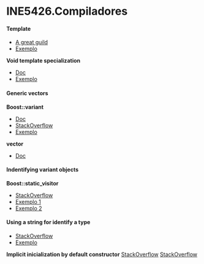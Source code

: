 # INE5426.Compiladores

#### Template <typename T>
* [A great guild](http://www.codeproject.com/Articles/257589/An-Idiots-Guide-to-Cplusplus-Templates-Part)
* [Exemplo](cpp.sh/9tca4)

**Void template specialization**
* [Doc](http://www.cplusplus.com/doc/tutorial/templates/)
* [Exemplo](cpp.sh/7e4k)

#### Generic vectors
**Boost::variant**
* [Doc](http://theboostcpplibraries.com/boost.variant)
* [StackOverflow](http://stackoverflow.com/questions/696399/how-to-put-different-template-types-into-one-vector)
* [Exemplo](cpp.sh/6x2v)

**vector<T>**
* [Doc](http://www.cplusplus.com/reference/vector/vector/vector/)

#### Indentifying variant objects
**Boost::static_visitor<T>**
* [StackOverflow](http://stackoverflow.com/questions/13265156/boost-why-is-apply-visitor-not-working-in-this-code)
* [Exemplo 1](cpp.sh/9obd)
* [Exemplo 2](cpp.sh/2w75)

#### Using a string for identify a type
* [StackOverflow](http://stackoverflow.com/questions/3113139/how-to-create-mapstring-classmethod-in-c-and-be-able-to-search-for-functi)
* [Exemplo](cpp.sh/9m63v)

**Implicit inicialization by default constructor**
[StackOverflow](http://stackoverflow.com/questions/3127454/how-do-c-class-members-get-initialized-if-i-dont-do-it-explicitly)
[StackOverflow](http://stackoverflow.com/questions/5989652/initializing-variable-in-c-function-header)
